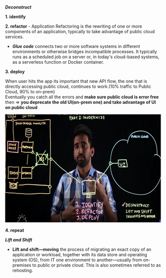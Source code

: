 ***Deconstruct***  

**1. identify**

**2. refactor** - Application Refactoring is the rewriting of one or more components of an application, typically to take advantage of public cloud services.   
- ***Glue code*** connects two or more software systems in different environments or otherwise bridges incompatible processes.
  It typically runs as a scheduled job on a server or, in today's cloud-based systems, as a serverless function or Docker container.

**3. deploy**

When user hits the app its important that new API flow, the one that is directly accessing public cloud, continues to work.(10% traffic to Public Cloud, 90% to on-prem)  
Eventually you catch all the errors and **make sure public cloud is error free** then => **you deprecate the old UI(on-prem one) and take advantage of UI on public cloud**

  
<img src="../Images/Screenshot%202025-02-17%20155109.png" height = 350>

**4. repeat**  

***Lift and Shift***

- **Lift and shift—moving** the process of migrating an exact copy of an application or workload, together with its data store and operating system (OS), from IT one environment to another—usually from on-premises to public or private cloud.
This is also sometimes referred to as rehosting.
